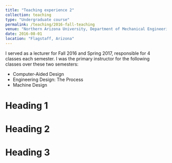 ```yaml
---
title: "Teaching experience 2"
collection: teaching
type: "Undergraduate course"
permalink: /teaching/2016-fall-teaching
venue: "Northern Arizona University, Department of Mechanical Engineering"
date: 2016-08-01
location: "Flagstaff, Arizona"
---
```


I served as a lecturer for Fall 2016 and Spring 2017, responsible for 4 classes each semester. I was the primary instructor for the following classes over these two semesters:

* Computer-Aided Design
* Engineering Design: The Process
* Machine Design

Heading 1
======

Heading 2
======

Heading 3
======
